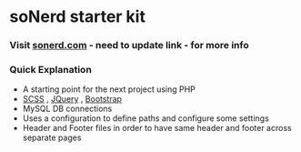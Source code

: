 # soNerd starter kit #

### Visit [sonerd.com](http://sonerd.com) - need to update link - for more info ###

### Quick Explanation ###
* A starting point for the next project using PHP
* [SCSS](http://sass-lang.com/guide) , [JQuery](https://jquery.com/) , [Bootstrap](http://getbootstrap.com/)
* MySQL DB connections
* Uses a configuration to define paths and configure some settings
* Header and Footer files in order to have same header and footer across separate pages
